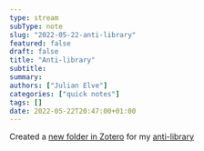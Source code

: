 ```yaml
---
type: stream
subType: note
slug: "2022-05-22-anti-library"
featured: false
draft: false
title: "Anti-library"
subtitle: 
summary: 
authors: ["Julian Elve"]
categories: ["quick notes"]
tags: []
date: 2022-05-22T20:47:00+01:00
---
```


Created a [new folder in Zotero](https://www.zotero.org/julianelve/collections/7RU74347/item-list) for my [anti-library](https://www.synesthesia.co.uk/2021/04/25/anti-libraries-and-anti-scholars/) 